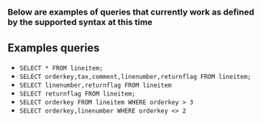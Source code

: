 ### Below are examples of queries that currently work as defined by the supported syntax at this time

## Examples queries
* `SELECT * FROM lineitem;`
* `SELECT orderkey,tax,comment,linenumber,returnflag FROM lineitem;`
* `SELECT linenumber,returnflag FROM lineitem`
* `SELECT returnflag FROM lineitem;` 
* `SELECT orderkey FROM lineitem WHERE orderkey > 3`
* `SELECT orderkey,linenumber WHERE orderkey <> 2`

